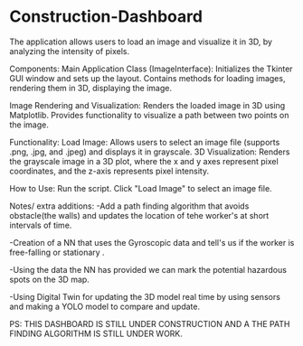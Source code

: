 # Construction-Dashboard
The application allows users to load an image and visualize it in 3D, by analyzing the intensity of pixels.

Components:
Main Application Class (ImageInterface):
Initializes the Tkinter GUI window and sets up the layout.
Contains methods for loading images, rendering them in 3D, displaying the image.

Image Rendering and Visualization:
Renders the loaded image in 3D using Matplotlib.
Provides functionality to visualize a path between two points on the image.

Functionality:
Load Image: Allows users to select an image file (supports .png, .jpg, and .jpeg) and displays it in grayscale.
3D Visualization: Renders the grayscale image in a 3D plot, where the x and y axes represent pixel coordinates, and the z-axis represents pixel intensity.

How to Use:
Run the script.
Click "Load Image" to select an image file.

Notes/ extra additions:
-Add a path finding algorithm that avoids obstacle(the walls) and updates the location of tehe worker's at short intervals of time.

-Creation of a NN that uses the Gyroscopic data and tell's us if the worker is free-falling or stationary .

-Using the data the NN  has provided we can mark the potential hazardous spots on the 3D map.

-Using Digital Twin for updating the 3D model real time by using sensors and making a YOLO model to compare and update.

PS: THIS DASHBOARD IS STILL UNDER CONSTRUCTION AND A THE PATH FINDING ALGORITHM IS STILL UNDER WORK.

